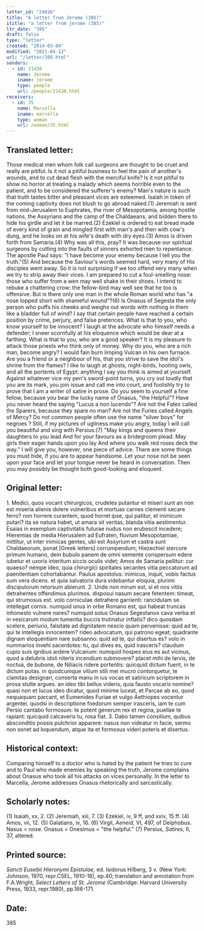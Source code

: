 ```yaml
---
letter_id: "24016"
title: "A letter from Jerome (385)"
ititle: "a letter from jerome (385)"
ltr_date: "385"
draft: false
type: "letter"
created: "2014-03-04"
modified: "2021-04-12"
url: "/letter/309.html"
senders:
  - id: 21430
    name: Jerome
    iname: jerome
    type: people
    url: /people/21430.html
receivers:
  - id: 35
    name: Marcella
    iname: marcella
    type: woman
    url: /woman/35.html
---
```

<h2> Translated letter:</h2>Those medical men whom folk call surgeons are thought to be cruel and really are pitiful. Is it not a pitiful business to feel the pain of another's wounds, and to cut dead flesh with the merciful knife? Is it not pitiful to show no horror at treating a malady which seems horrible even to the patient, and to be considered the sufferer's enemy? Man's nature is such that truth tastes bitter and pleasant vices are esteemed. Isaiah in token of the coming captivity does not blush to go abroad naked.(1) Jeremiah is sent from mid-Jerusalem to Euphrates, the river of Mesopotamia, among hostile nations, the Assyrians and the camp of the Chaldaeans, and bidden there to hide his girdle and let it be marred.(2) Ezekiel is ordered to eat bread made of every kind of grain and mingled first with man's and then with cow's dung, and he looks on at his wife's death with dry eyes.(3) Amos is driven forth from Samaria.(4) Why was all this, pray? It was because our spiritual surgeons by cutting into the faults of sinners exhorted men to repentance. The apostle Paul says: "I have become your enemy because I tell you the truth."(5) And because the Saviour's words seemed hard, very many of His disciples went away.
So it is not surprising if we too offend very many when we try to strip away their vices. I am prepared to cut a foul-smelling nose: those who suffer from a wen may well shake in their shoes. I intend to rebuke a chattering crow: the fellow-bird may well see that he too is offensive. But is there only one man in the whole Roman world who has "a nose lopped short with shameful wound"?(6) Is Onasus of Segesta the only person who puffs his cheeks and weighs out words with nothing in them like a bladder full of wind? I say that certain people have reached a certain position by crime, perjury, and false pretences. What is that to you, who know yourself to be innocent? I laugh at the advocate who himself needs a defender; I sneer scornfully at his eloquence which would be dear at a farthing. What is that to you, who are a good speaker? It is my pleasure to attack those priests who think only of money. Why do you, who are a rich man, become angry? I would fain burn limping Vulcan in his own furnace. Are you a friend or a neighbour of his, that you strive to save the idol's shrine from the flames? I like to laugh at ghosts, night-birds, hooting owls, and all the portents of Egypt: anything I say you think is aimed at yourself. Against whatever vice my pen's sword-point turns, you cry out loudly that you are its mark, you join issue and call me into court, and foolishly try to prove that I am a writer of satire in prose. Do you seem to yourself a fine fellow, because you bear the lucky name of Onasus, "the Helpful"? Have you never heard the saying "Lucus a non lucendo"? Are not the Fates called the Sparers, because they spare no man? Are not the Furies called Angels of Mercy? Do not common people often use the name "silver boys" for negroes ? Still, if my pictures of ugliness make you angry, today I will call you beautiful and sing with Persius:(7)
"May kings and queens their daughters to you lead
And for your favours as a bridegroom plead.
May girls their eager hands upon you lay
And where you walk red roses deck the way."
I will give you, however, one piece of advice. There are some things you must hide, if you are to appear handsome. Let your nose not be seen upon your face and let your tongue never be heard in conversation. Then you may possibly be thought both good-looking and eloquent.
<h2 class="mt-4"> Original letter:</h2>1.  Medici, quos vocant chirurgicos, crudeles putantur et miseri sunt an non est miseria alienis dolere vulneribus et mortuas carnes clementi secare ferro? non horrere curantem, quod horret ipse, qui patitur, et inimicum putari? ita se natura habet, ut amara sit veritas, blanda vitia aestimentur. Esaias in exemplum captivitatis futurae nudus non erubescit incedere; Hieremias de media Hierusalem ad Eufraten, fluvium Mesopotamiae, mittitur, ut inter inimicas gentes, ubi est Assyrium et castra sunt Chaldaeorum, ponat  [Greek letters] corrumpendum; Hiezechiel stercore primum humano, dein bubulo panem de omni semente conspersum edere iubetur et uxoris interitum siccis oculis videt; Amos de Samaria pellitur: cur quaeso? nempe ideo, quia chirurgici spiritales secantes vitia peccatorum ad paenitentiam cohortabantur. Paulus apostolus: inimicus, inquit, vobis factus sum vera dicens. et quia salvatoris dura videbantur eloquia, plurimi discipulorum retorsum abierunt.
2.  Unde non mirum est, si et nos vitiis detrahentes offendimus plurimos. disposui nasum secare fetentem: timeat, qui strumosus est. volo corniculae detrahere garrienti: rancidulam se intellegat cornix. numquid unus in orbe Romano est, qui habeat truncas inhonesto vulnere nares? numquid solus Onasus Segestanus cava verba et in vesicarum modum tumentia buccis trutinatur inflatis? dico quosdam scelere, periurio, falsitate ad dignitatem nescio quam pervenisse: quid ad te, qui te intellegis innocentem? rideo advocatum, qui patrono egeat; quadrante dignam eloquentiam nare subsanno: quid ad te, qui disertus es? volo in nummarios invehi sacerdotes: tu, qui dives es, quid irasceris? claudum cupio suis ignibus ardere Vulcanum: numquid hospes eius es aut vicinus, quod a delubris idoli niteris incendium submovere? placet mihi de larvis, de noctua, de bubone, de Niliacis ridere portentis: quicquid dictum fuerit, in te dictum putas. in quodcumque vitium stili mei mucro contorquetur, te clamitas designari, conserta manu in ius vocas et satiricum scriptorem in prosa stulte argues. an ideo tibi bellus videris, quia fausto vocaris nomine? quasi non et lucus ideo dicatur, quod minime luceat, et Parcae ab eo, quod nequaquam parcant, et Eumenides Furiae et vulgo Aethiopes vocentur argentei. quodsi in descriptione foedorum semper irasceris, iam te cum Persio cantabo formosum:
            te potent generum rex et regina, puellae
            te rapiant: quicquid calcaveris tu, rosa fiat.
3.  Dabo tamen consilium, quibus absconditis possis pulchrior apparere: nasus non videatur in facie, sermo non sonet ad loquendum, atque ita et formosus videri poteris et disertus.
<h2 class="mt-4"> Historical context:</h2>Comparing himself to a doctor who is hated by the patient he tries to cure and to Paul who made enemies by speaking the truth, Jerome complains about Onasus who took all his attacks on vices personally.  In the letter to Marcella, Jerome addresses Onasus rhetorically and sarcastically.
<h2 class="mt-4"> Scholarly notes:</h2><p>(1) Isaiah, xx, 2. (2) Jeremiah, xiii, 7. (3) Ezekiel, iv, 9 ff, and xxiv, 15 ff. (4) Amos, vii, 12. (5) Galatians, iv, 16. (6) Virgil, <em>Aeneid,</em> VI, 497, of Deiphobus. Nasus = nose. Onasus = Onesimus = "the helpful." (7) Persius, <em>Satires</em>, II, 37, altered.</p><h2 class="mt-4"> Printed source:</h2><p><em>Sancti Eusebii Hieronymi Epistulae,</em> ed. Isidorus Hilberg, 3 v. (New York: Johnson, 1970, repr.CSEL, 1910-18), ep.40; translation and annotation from F.A.Wright, <em>Select Letters of St. Jerome</em> (Cambridge: Harvard University Press, 1933, repr.1980), pp.166-171.</p><h2 class="mt-4"> Date:</h2>385
